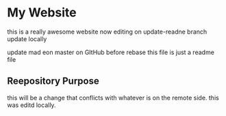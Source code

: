 # My Website

this is a really awesome website
now editing on update-readne branch
update locally 

update mad eon master on GItHub before rebase
 this file is just a readme file

## Reepository Purpose
this will be a change that conflicts with whatever is on the remote side. 
this was editd locally.
